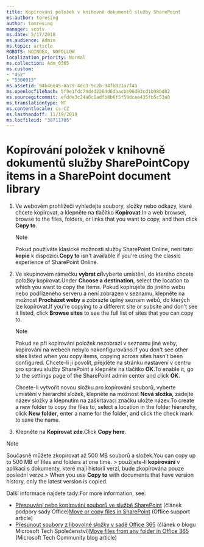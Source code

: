 ```yaml
---
title: Kopírování položek v knihovně dokumentů služby SharePoint
ms.author: toresing
author: tomresing
manager: scotv
ms.date: 5/17/2018
ms.audience: Admin
ms.topic: article
ROBOTS: NOINDEX, NOFOLLOW
localization_priority: Normal
ms.collection: Adm_O365
ms.custom:
- "452"
- "5300013"
ms.assetid: 94b46e45-0a79-4dc3-9c2b-94fb021a7f4a
ms.openlocfilehash: 5f9e1fdc74d4d2264d6daacbb96d03cd1b98bd82
ms.sourcegitcommit: efdde3c24a0c1adfb8b6f5f59dcae435fb5c53a8
ms.translationtype: MT
ms.contentlocale: cs-CZ
ms.lasthandoff: 11/19/2019
ms.locfileid: "38711785"
---
```

# <a name="copy-items-in-a-sharepoint-document-library"></a><span data-ttu-id="0f260-102">Kopírování položek v knihovně dokumentů služby SharePoint</span><span class="sxs-lookup"><span data-stu-id="0f260-102">Copy items in a SharePoint document library</span></span>

1. <span data-ttu-id="0f260-103">Ve webovém prohlížeči vyhledejte soubory, složky nebo odkazy, které chcete kopírovat, a klepněte na tlačítko **Kopírovat**.</span><span class="sxs-lookup"><span data-stu-id="0f260-103">In a web browser, browse to the files, folders, or links that you want to copy, and then click **Copy to**.</span></span>

    > [!NOTE]
    > <span data-ttu-id="0f260-104">Pokud používáte klasické možnosti služby SharePoint Online, není tato **kopie** k dispozici.</span><span class="sxs-lookup"><span data-stu-id="0f260-104">**Copy to** isn't available if you're using the classic experience of SharePoint Online.</span></span>
  
2. <span data-ttu-id="0f260-105">Ve skupinovém rámečku **vybrat cíl**vyberte umístění, do kterého chcete položky kopírovat.</span><span class="sxs-lookup"><span data-stu-id="0f260-105">Under **Choose a destination**, select the location to which you want to copy the items.</span></span> <span data-ttu-id="0f260-106">Pokud kopírujete do jiného webu nebo podřízeného serveru a není zobrazen v seznamu, klepněte na možnost **Procházet weby** a zobrazte úplný seznam webů, do kterých lze kopírovat.</span><span class="sxs-lookup"><span data-stu-id="0f260-106">If you're copying to a different site or subsite and don't see it listed, click **Browse sites** to see the full list of sites that you can copy to.</span></span>

    > [!NOTE]
    > <span data-ttu-id="0f260-107">Pokud se při kopírování položek nezobrazí v seznamu jiné weby, kopírování na webech nebylo nakonfigurováno.</span><span class="sxs-lookup"><span data-stu-id="0f260-107">If you don't see other sites listed when you copy items, copying across sites hasn't been configured.</span></span> <span data-ttu-id="0f260-108">Chcete-li ji povolit, přejděte na stránku nastavení v centru pro správu služby SharePoint a klepněte na tlačítko **OK**.</span><span class="sxs-lookup"><span data-stu-id="0f260-108">To enable it, go to the settings page of the SharePoint admin center and click **OK**.</span></span>
  
    <span data-ttu-id="0f260-109">Chcete-li vytvořit novou složku pro kopírování souborů, vyberte umístění v hierarchii složek, klepněte na možnost **Nová složka**, zadejte název složky a klepnutím na zaškrtávací značku uložte název.</span><span class="sxs-lookup"><span data-stu-id="0f260-109">To create a new folder to copy the files to, select a location in the folder hierarchy, click **New folder**, enter a name for the folder, and click the check mark to save the name.</span></span>

3. <span data-ttu-id="0f260-110">Klepněte na **Kopírovat zde**.</span><span class="sxs-lookup"><span data-stu-id="0f260-110">Click **Copy here**.</span></span>

> [!NOTE]
> <span data-ttu-id="0f260-111">Současně můžete zkopírovat až 500 MB souborů a složek.</span><span class="sxs-lookup"><span data-stu-id="0f260-111">You can copy up to 500 MB of files and folders at one time.</span></span> <span data-ttu-id="0f260-112">> použijete-li **kopírování** v aplikaci s dokumenty, které mají historii verzí, bude zkopírována pouze poslední verze.</span><span class="sxs-lookup"><span data-stu-id="0f260-112">>  When you use **Copy to** with documents that have version history, only the latest version is copied.</span></span>
  
<span data-ttu-id="0f260-113">Další informace najdete tady:</span><span class="sxs-lookup"><span data-stu-id="0f260-113">For more information, see:</span></span>

 - <span data-ttu-id="0f260-114">[Přesouvání nebo kopírování souborů ve službě SharePoint](https://support.office.com/article/move-or-copy-files-in-sharepoint-00e2f483-4df3-46be-a861-1f5f0c1a87bc) (článek podpory sady Office)</span><span class="sxs-lookup"><span data-stu-id="0f260-114">[Move or copy files in SharePoint](https://support.office.com/article/move-or-copy-files-in-sharepoint-00e2f483-4df3-46be-a861-1f5f0c1a87bc) (Office support article)</span></span>
 - <span data-ttu-id="0f260-115">[Přesunout soubory z libovolné složky v sadě Office 365](https://techcommunity.microsoft.com/t5/Microsoft-SharePoint-Blog/Now-move-files-anywhere-in-Office-365-SharePoint-and-OneDrive/ba-p/146973) (článek o blogu Microsoft Tech Společenství)</span><span class="sxs-lookup"><span data-stu-id="0f260-115">[Move files from any folder in Office 365](https://techcommunity.microsoft.com/t5/Microsoft-SharePoint-Blog/Now-move-files-anywhere-in-Office-365-SharePoint-and-OneDrive/ba-p/146973) (Microsoft Tech Community blog article)</span></span>   